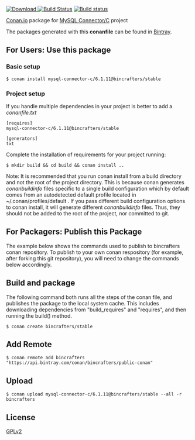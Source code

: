 [ ![Download](https://api.bintray.com/packages/bincrafters/public-conan/mysql-connector-c%3Abincrafters/images/download.svg) ](https://bintray.com/bincrafters/public-conan/mysql-connector-c%3Abincrafters/_latestVersion)
[![Build Status](https://api.travis-ci.org/bincrafters/conan-mysql-connector-c.svg?branch=testing%2F6.11.1)](https://travis-ci.org/bincrafters/conan-mysql-connector-c)
[![Build status](https://ci.appveyor.com/api/projects/status/wljr6e0iy9p9cir0?svg=true)](https://ci.appveyor.com/project/BinCrafters/conan-mysql-connector-c)

[Conan.io](https://conan.io) package for [MySQL Connector/C](https://dev.mysql.com/downloads/connector/c/) project

The packages generated with this **conanfile** can be found in [Bintray](https://bintray.com/bincrafters/public-conan/mysql-connector-c%3Abincrafters).

## For Users: Use this package

### Basic setup

    $ conan install mysql-connector-c/6.1.11@bincrafters/stable

### Project setup

If you handle multiple dependencies in your project is better to add a *conanfile.txt*

    [requires]
    mysql-connector-c/6.1.11@bincrafters/stable

    [generators]
    txt

Complete the installation of requirements for your project running:

    $ mkdir build && cd build && conan install ..

Note: It is recommended that you run conan install from a build directory and not the root of the project directory.  This is because conan generates *conanbuildinfo* files specific to a single build configuration which by default comes from an autodetected default profile located in ~/.conan/profiles/default .  If you pass different build configuration options to conan install, it will generate different *conanbuildinfo* files.  Thus, they should not be added to the root of the project, nor committed to git.

## For Packagers: Publish this Package

The example below shows the commands used to publish to bincrafters conan repository. To publish to your own conan respository (for example, after forking this git repository), you will need to change the commands below accordingly.

## Build and package

The following command both runs all the steps of the conan file, and publishes the package to the local system cache.  This includes downloading dependencies from "build_requires" and "requires", and then running the build() method.

    $ conan create bincrafters/stable

## Add Remote

    $ conan remote add bincrafters "https://api.bintray.com/conan/bincrafters/public-conan"

## Upload

    $ conan upload mysql-connector-c/6.1.11@bincrafters/stable --all -r bincrafters

## License
[GPLv2](http://www.gnu.org/licenses/old-licenses/gpl-2.0.html)

